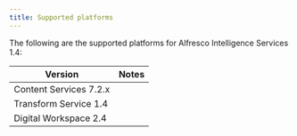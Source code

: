```yaml
---
title: Supported platforms
---
```


The following are the supported platforms for Alfresco Intelligence Services 1.4:

| Version | Notes |
| ------- | ----- |
| Content Services 7.2.x | |
| Transform Service 1.4 | |
| Digital Workspace 2.4 | |
